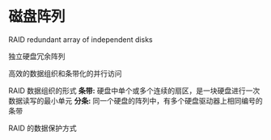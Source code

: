 <div style='display: none'>
  Date: 2022-01-16 09:45:34
  LastEditors: gyg
  LastEditTime: 2022-01-16 10:23:44
  FilePath: \test\1_16@磁盘阵列.mm.md
</div>

# 磁盘阵列

RAID redundant array of independent disks

独立硬盘冗余阵列

高效的数据组织和条带化的并行访问

RAID 数据组织的形式
**条带:** 硬盘中单个或多个连续的扇区，是一块硬盘进行一次数据读写的最小单元
**分条:** 同一个硬盘的阵列中，有多个硬盘驱动器上相同编号的条带

RAID 的数据保护方式
